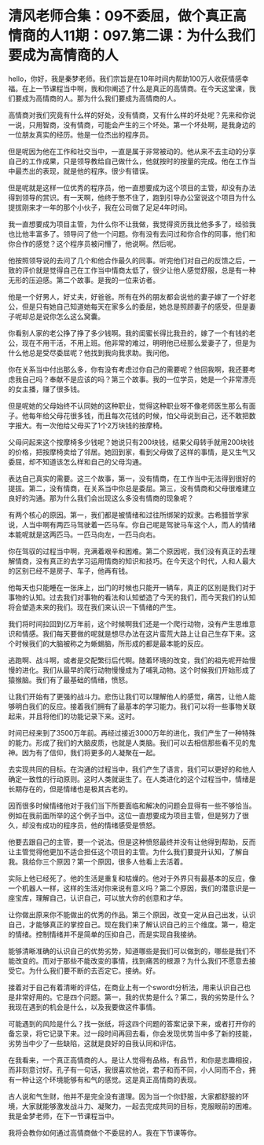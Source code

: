 # 清风老师合集：09不委屈，做个真正高情商的人11期：097.第二课：为什么我们要成为高情商的人

hello，你好，我是秦梦老师。我们宗旨是在10年时间内帮助100万人收获情感幸福。在上一节课程当中啊，我和你阐述了什么是真正的高情商。在今天这堂课，我们要成为高情商的人。那为什么我们要成为高情商的人。

高情商对我们究竟有什么样的好处，没有情商，又有什么样的坏处呢？先来和你说一说，只用智商，没有情商，可能会产生的三个坏处。第一个坏处啊，是我身边的一位朋友真实的经历。他是一位杰出的程序员。

但是呢因为他在工作和社交当中，一直是属于非常被动的。他从来不去主动的分享自己的工作成果，只是领导教给自己做什么，他就按时的按量的完成。他在工作当中最杰出的表现，就是他的程序。很少有错误。

但是呢就是这样一位优秀的程序员，他一直想要成为这个项目的主管，却没有办法得到领导的赏识。有一天啊，他终于憋不住了，跑到引导办公室说这个项目为什么提拔刚来才一年的那个小伙子，我在公司做了足足4年时间。

我一直想要成为项目主管，为什么你不让我做，我觉得资历我比他多多了，经验我也比他丰富多了。领导问了他一个问题。你有没有去问过和你合作的同事，他们和你合作的感觉？这个程序员被问懵了，他说啊。然后呢。

他按照领导说的去问了几个和他合作最久的同事。听完他们对自己的反馈之后，一致的评价就是觉得自己在工作当中情商太低了，很少让他人感觉舒服，总是有一种无形的压迫感。第二个故事。是我的一位来访者。

他是一个好男人，好丈夫，好爸爸。所有在外的朋友都会说他的妻子嫁了一个好老公，但是只有她自己知道她每天在家多么的委屈，她总是照顾妻子的感受，但是妻子呢却总是说你怎么这么窝囊。

你看别人家的老公挣了挣了多少钱啊。我的闺蜜长得比我丑的，嫁了一个有钱的老公，现在不用干活，不用上班。他非常的难过，明明他已经那么爱妻子了，但是为什么他总是受尽委屈呢？他找到我向我求助。我问他。

你在关系当中付出那么多，你有没有考虑过你自己的需要呢？他回我啊，我还要考虑我自己吗？奉献不是应该的吗？第三个故事。我的一位学员，她是一个非常漂亮的女主播，赚了很多钱。

但是呢她的父母始终不认同她的这种职业，觉得这种职业呀不像老师医生那么有面子。他每年给父母花很多钱，而且每次花钱的时候，怕父母说到自己，还不敢把数字报大。有一次他给父母买了1个2万块钱的按摩椅。

父母问起来这个按摩椅多少钱呢？她说只有200块钱，结果父母转手就用200块钱的价格，把按摩椅卖给了邻居。她回到家，看到父母做了这样的事情，是又生气又委屈，却不知道该怎么样和自己的父母沟通。

表达自己真实的需要。这三个故事，第一，没有情商，在工作当中无法得到很好的提拔。第二，没有情商，在关系当中你总是委屈。第三，没有情商和父母很难建立良好的沟通。那为什么我们会出现这么多没有情商的现象呢？

有两个核心的原因。第一，我们都是被情绪和过往所绑架的奴隶。古希腊哲学家说，人当中啊有两匹马驾驶着一匹马车。你自己呢是驾驶马车这个人，而人的情绪本能呢就是这两匹马。一匹马向左，一匹马向右。

你在驾驭的过程当中啊，充满着艰辛和困难。第二个原因呢，我们没有真正的去理解情商，没有真正的去学习运用情商的知识和技巧。在今天这个时代，人和人最大的区别已经不是房子、车子，他再有钱。

他每天也只能睡在一张床上，出门的时候也只能开一辆车，真正的区别是我们对于事物的认知。过去我们对事物的看法和认知塑造了今天的我们，而今天我们的认知将会塑造未来的我们。现在我们来认识一下情绪的产生。

我们将时间拉回到亿万年前，这个时候啊我们还是一个爬行动物，没有产生思维意识和情感。我们每天要做的呢就是想尽办法在这片蛮荒大路上让自己生存下来。这个时候我们的大脑被称之为蜥蜴脑，所形成的都是最本能的反应。

逃跑啊、战斗啊，或者是交配繁衍后代啊。随着环境的改变，我们的祖先呢开始慢慢的进化。我们从最早的爬行动物慢慢成为了哺乳动物。这个时候我们开始形成了猿猴脑。我们有了最基础的情绪，愤怒。

让我们开始有了更强的战斗力。悲伤让我们可以理解他人的感觉，痛苦，让他人能够明白我们的反应。接着我们拥有了最基本的学习能力。我们可以将一些事物关联起来，并且将他们的功能记录下来。这时。

时间已经来到了3500万年前。再经过接近3000万年的进化，我们产生了一种特殊的能力。形成了我们的大脑皮质，也就是人类脑。我们可以去相信那些看不见的鬼神。因为有了信仰，我们将更多的人凝聚在一起。

去实现共同的目标。在沟通的过程当中，我们产生了语言，我们可以更好的和他人确定一致性的行动原则。这时人类就诞生了。在人类进化的这个过程当中，情绪是长期存在的，但是情绪也是极其古老的。

因而很多时候情绪他对于我们当下所要面临和解决的问题会显得有一些不够恰当。例如在我前面所举的这个例子当中。这位一直想要成为项目主管，但是努力了很久，却没有成功的程序员，他的情绪感受是愤怒。

他要去跟自己的主管，要一个说法。但是这种愤怒最终并没有让他得到帮助，反而让主管觉得他更加不适合担任这个项目的主管。为什么我们要提升认知，了解自我。我给你三个原因？第一个原因，很多人他看上去活着。

实际上他已经死了。他的生活是重复和枯燥的。他对于外界只有最基本的反应，像一个机器人一样，这样的生活对你来说有意义吗？第二个原因，我们的潜意识是一座宝库，理解自己，认识自己，可以放大你的创意和才华。

让你做出原来你不能做出的优秀的作品。第三个原因，改变一定从自己出发，认识自己，才能够真正的掌控自己。现在我们来了解认识自己的三个维度。第一，稳定的情绪。控制情绪并不是简单的压抑自己，而是实现自我接纳。

能够清晰准确的认识自己的优势劣势，知道哪些是我们可以做到的，哪些是我们不能改变的。而对于那些不能改变的事情，找到痛苦的根源？为什么我们不愿意去接受它。为什么我们要不断的去否定它。接纳。好。

接着对于自己有着清晰的评估，在商业上有一个swordt分析法，用来认识自己也是非常好用的。它是四个问题。第一，我的优势是什么？第二，我的劣势是什么？我现在遇到的机会是什么，以及我要做这件事情。

可能遇到的风险是什么？找一张纸，将这四个问题的答案记录下来，或者打开你的备忘录，将它记录下来。过一段时间再回去看，你会发现优势当中多了新的技能，劣势当中少了一些缺陷，这就是良好的自我认同和评估。

在我看来，一个真正高情商的人。是让人觉得有品格，有品节，和你是志趣相投，而非刻意讨好。孔子有一句话，我很喜欢他说，君子和而不同，小人同而不合，拥有一种让这个环境能够有和气的感觉。这是真正高情商的表现。

古人说和气生财，他并不是完全没有道理。因为当一个你舒服，大家都舒服的环境，大家就能够激发战斗力、凝聚力，一起去完成共同的目标，克服眼前的困难。我是金梦老师，在下一节课程当中。

我将会教你如何通过高情商做个不委屈的人。我在下节课等你。